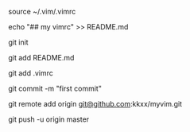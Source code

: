   
  source ~/.vim/.vimrc
  
  echo "## my vimrc" >> README.md
  
  git init
  
  git add README.md
  
  git add .vimrc
  
  git commit -m "first commit"
  
  git remote add origin git@github.com:kkxx/myvim.git
  
  git push -u origin master


  
